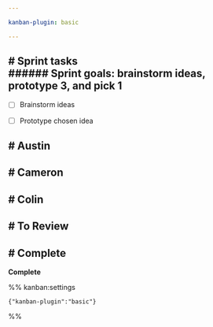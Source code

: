 ```yaml
---

kanban-plugin: basic

---
```


## # Sprint tasks<br>###### Sprint goals: brainstorm ideas, prototype 3, and pick 1

- [ ] Brainstorm ideas
- [ ] Prototype chosen idea


## # Austin



## # Cameron



## # Colin



## # To Review



## # Complete

**Complete**




%% kanban:settings
```
{"kanban-plugin":"basic"}
```
%%
